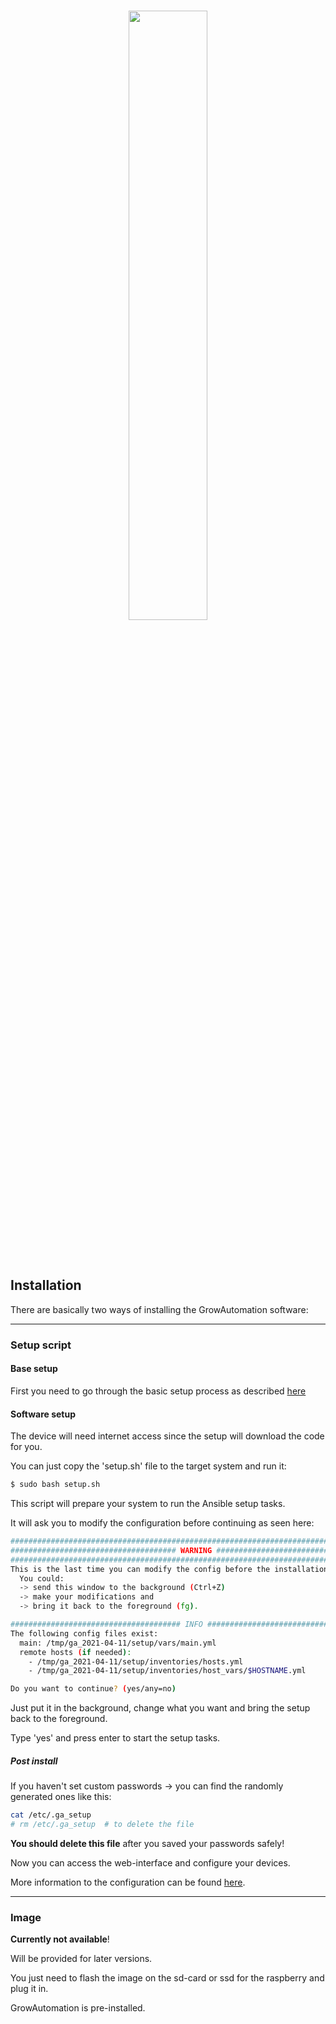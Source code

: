 <br>
<p align="center">
  <img src="https://www.growautomation.eu/img/svg/ga02c.svg" width="50%"/>
</p>
<br><br>

## Installation

There are basically two ways of installing the GrowAutomation software:

----

### Setup script

#### Base setup

First you need to go through the basic setup process as described <a href="https://docs.growautomation.eu/en/latest/setup/raspberry.html">here</a>

#### Software setup

The device will need internet access since the setup will download the code for you.

You can just copy the 'setup.sh' file to the target system and run it:

```bash
$ sudo bash setup.sh
```

This script will prepare your system to run the Ansible setup tasks.

It will ask you to modify the configuration before continuing as seen here:

```bash
###################################################################################
##################################### WARNING #####################################
###################################################################################
This is the last time you can modify the config before the installation is started.
  You could:
  -> send this window to the background (Ctrl+Z)
  -> make your modifications and
  -> bring it back to the foreground (fg).

###################################### INFO #######################################
The following config files exist:
  main: /tmp/ga_2021-04-11/setup/vars/main.yml
  remote hosts (if needed):
    - /tmp/ga_2021-04-11/setup/inventories/hosts.yml
    - /tmp/ga_2021-04-11/setup/inventories/host_vars/$HOSTNAME.yml

Do you want to continue? (yes/any=no)
```

Just put it in the background, change what you want and bring the setup back to the foreground.

Type 'yes' and press enter to start the setup tasks.

##### Post install

If you haven't set custom passwords -> you can find the randomly generated ones like this:

```bash
cat /etc/.ga_setup
# rm /etc/.ga_setup  # to delete the file
```

**You should delete this file** after you saved your passwords safely!

Now you can access the web-interface and configure your devices.

More information to the configuration can be found <a href="https://docs.growautomation.eu/en/latest/index.html">here</a>.

----

### Image

**Currently not available**!

Will be provided for later versions.

You just need to flash the image on the sd-card or ssd for the raspberry and plug it in.

GrowAutomation is pre-installed.
